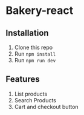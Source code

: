 # Bakery-react

<!-- write installation instructions-->

## Installation

1. Clone this repo
2. Run `npm install`
3. Run `npm run dev`

## Features

1. List products
2. Search Products
3. Cart and checkout button
